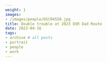 ```yaml
---
weight: 1
images:
- /images/people/DSC04558.jpg
title: Double trouble at 2023 OSR Dad Route
date: 2023-04-16
tags:
- archive # all posts
- portrait
- people
- work
---
```

